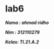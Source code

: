 # lab6

**_<p>Nama : ahmad ridho</p>_**
**_<p>Nim : 312110279</p>_**
**_<p>Kelas: TI.21.A.2</p>_**

